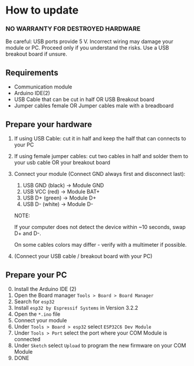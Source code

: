 # How to update

### NO WARRANTY FOR DESTROYED HARDWARE
Be careful: USB ports provide 5 V. Incorrect wiring may damage your module or PC. Proceed only if you understand the risks. Use a USB breakout board if unsure.

## Requirements
- Communication module
- Arduino IDE(2)
- USB Cable that can be cut in half OR USB Breakout board
- Jumper cables female OR Jumper cables male with a breadboard

## Prepare your hardware
1. If using USB Cable: cut it in half and keep the half that can connects to your PC
2. If using female jumper cables: cut two cables in half and solder them to your usb cable OR your breakout board
3. Connect your module (Connect GND always first and disconnect last):
   1. USB GND (black) -> Module GND
   2. USB VCC (red) -> Module BAT+
   3. USB D+ (green) -> Module D+
   4. USB D- (white) -> Module D-
   
   NOTE:

    If your computer does not detect the device within ~10 seconds, swap D+ and D-.
   
    On some cables colors may differ - verify with a multimeter if possible.

4. (Connect your USB cable / breakout board with your PC)

## Prepare your PC
0. Install the Arduino IDE (2)
1. Open the Board manager `Tools > Board > Board Manager`
2. Search for `esp32`
3. Install `esp32 by Espressif Systems` in Version 3.2.2
4. Open the `*.ino` file
5. Connect your module
6. Under `Tools > Board > esp32` select `ESP32C6 Dev Module`
7. Under `Tools > Port` select the port where your COM Module is connected
8. Under `Sketch` select `Upload` to program the new firmware on your COM Module
9. DONE